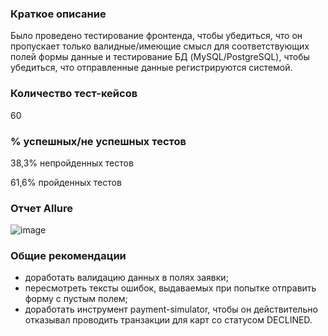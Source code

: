 ### Краткое описание
Было проведено тестирование фронтенда, чтобы убедиться, что он пропускает только валидные/имеющие смысл для соответствующих полей формы данные и тестирование БД (MySQL/PostgreSQL), чтобы убедиться, что отправленные данные регистрируются системой.

### Количество тест-кейсов
60

### % успешных/не успешных тестов
38,3% непройденных тестов

61,6% пройденных тестов

### Отчет Allure

![image](https://user-images.githubusercontent.com/62057364/126481189-a85b5baa-24ea-4910-bd22-0fd650282944.png)

### Общие рекомендации
* доработать валидацию данных в полях заявки;
* пересмотреть тексты ошибок, выдаваемых при попытке отправить форму с пустым полем;
* доработать инструмент payment-simulator, чтобы он действительно отказывал проводить транзакции для карт со статусом DECLINED.

